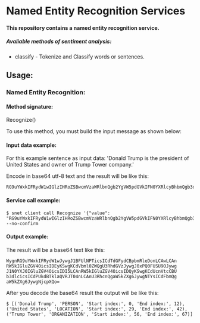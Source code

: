 # Named Entity Recognition Services

#### This repository contains a named entity recognition service.

##### Avaliable methods of sentiment analysis:

- classify - Tokenize and Classify words or sentences.

## Usage:

### Named Entity Recognition:
#### Method signature: 
Recognize()

To use this method, you must build the input message as shown below:


#### Input data example:

For this example sentence as input data:
'Donald Trump is the president of United States and owner of Trump Tower company.'

Encode in base64 utf-8 text and the result will be like this:
```
RG9uYWxkIFRydW1wIGlzIHRoZSBwcmVzaWRlbnQgb2YgVW5pdGVkIFN0YXRlcyBhbmQgb3duZXIgb2YgVHJ1bXAgVG93ZXIgY29tcGFueS4=
```

#### Service call example:
```
$ snet client call Recognize '{"value": "RG9uYWxkIFRydW1wIGlzIHRoZSBwcmVzaWRlbnQgb2YgVW5pdGVkIFN0YXRlcyBhbmQgb3duZXIgb2YgVHJ1bXAgVG93ZXIgY29tcGFueS4"}' --no-confirm
```

#### Output example:

The result will be a base64 text like this:

```
WygnRG9uYWxkIFRydW1wJywgJ1BFUlNPTicsICdTdGFydCBpbmRleDonLCAwLCAn
RW5kIGluZGV4OicsIDEyKSwgKCdVbml0ZWQgU3RhdGVzJywgJ0xPQ0FUSU9OJywg
J1N0YXJ0IGluZGV4OicsIDI5LCAnRW5kIGluZGV4OicsIDQyKSwgKCdUcnVtcCBU
b3dlcicsICdPUkdBTklaQVRJT04nLCAnU3RhcnQgaW5kZXg6JywgNTYsICdFbmQg
aW5kZXg6JywgNjcpXQo=
```

After you decode the base64 result the output will be like this:

```
$ [('Donald Trump', 'PERSON', 'Start index:', 0, 'End index:', 12), ('United States', 'LOCATION', 'Start index:', 29, 'End index:', 42), ('Trump Tower', 'ORGANIZATION', 'Start index:', 56, 'End index:', 67)]

```